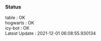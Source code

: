 ### Status


table : OK  
hogwarts : OK  
icy-bot : OK  
Latest Update : 2021-12-01 06:08:55.930134
